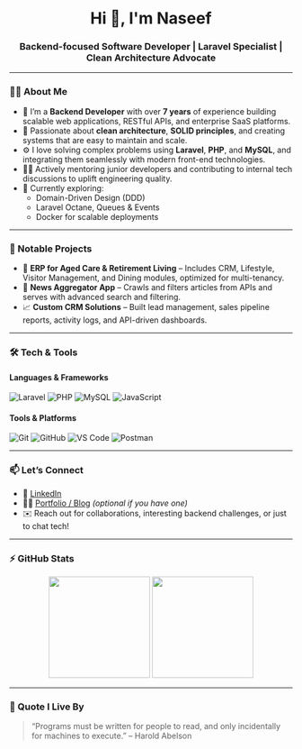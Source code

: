 <h1 align="center">Hi 👋, I'm Naseef</h1>
<h3 align="center">Backend-focused Software Developer | Laravel Specialist | Clean Architecture Advocate</h3>

---

### 👨‍💻 About Me

- 🔭 I’m a **Backend Developer** with over **7 years** of experience building scalable web applications, RESTful APIs, and enterprise SaaS platforms.
- 🧠 Passionate about **clean architecture**, **SOLID principles**, and creating systems that are easy to maintain and scale.
- ⚙️ I love solving complex problems using **Laravel**, **PHP**, and **MySQL**, and integrating them seamlessly with modern front-end technologies.
- 👨‍🏫 Actively mentoring junior developers and contributing to internal tech discussions to uplift engineering quality.
- 🌱 Currently exploring:
  - Domain-Driven Design (DDD)
  - Laravel Octane, Queues & Events
  - Docker for scalable deployments

---

### 💼 Notable Projects

- 🏥 **ERP for Aged Care & Retirement Living** – Includes CRM, Lifestyle, Visitor Management, and Dining modules, optimized for multi-tenancy.
- 📰 **News Aggregator App** – Crawls and filters articles from APIs and serves with advanced search and filtering.
- 📈 **Custom CRM Solutions** – Built lead management, sales pipeline reports, activity logs, and API-driven dashboards.
---

### 🛠️ Tech & Tools

#### Languages & Frameworks
![Laravel](https://img.shields.io/badge/-Laravel-F55247?style=flat-square&logo=laravel&logoColor=white)
![PHP](https://img.shields.io/badge/-PHP-777BB3?style=flat-square&logo=php&logoColor=white)
![MySQL](https://img.shields.io/badge/-MySQL-00758F?style=flat-square&logo=mysql&logoColor=white)
![JavaScript](https://img.shields.io/badge/-JavaScript-F7DF1E?style=flat-square&logo=javascript&logoColor=black)

#### Tools & Platforms
![Git](https://img.shields.io/badge/-Git-F05032?style=flat-square&logo=git&logoColor=white)
![GitHub](https://img.shields.io/badge/-GitHub-181717?style=flat-square&logo=github&logoColor=white)
![VS Code](https://img.shields.io/badge/-VS%20Code-007ACC?style=flat-square&logo=visual-studio-code&logoColor=white)
![Postman](https://img.shields.io/badge/-Postman-FF6C37?style=flat-square&logo=postman&logoColor=white)

---

### 📫 Let’s Connect

- 💼 [LinkedIn](https://www.linkedin.com/in/naseefameer03)
- 🧑‍💻 [Portfolio / Blog](https://naseefameer.rf.gd) *(optional if you have one)*
- ✉️ Reach out for collaborations, interesting backend challenges, or just to chat tech!

---

### ⚡ GitHub Stats

<p align="center">
  <img src="https://github-readme-stats.vercel.app/api?username=naseefameer03&show_icons=true&theme=github_dark&hide_title=true&count_private=true" height="180"/>
  <img src="https://github-readme-stats.vercel.app/api/top-langs/?username=naseefameer03&layout=compact&theme=github_dark&hide=html,css" height="180"/>
</p>

---

### 🧠 Quote I Live By
> “Programs must be written for people to read, and only incidentally for machines to execute.” – Harold Abelson
